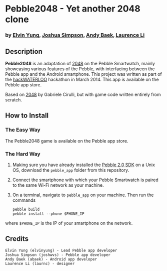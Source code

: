 # Pebble2048 - Yet another 2048 clone
### by [Elvin Yung](https://github.com/elvinyung), [Joshua Simpson](https://github.com/joshwvs), [Andy Baek](https://github.com/abaek), [Laurence Li](https://github.com/laurnc)

## Description
**Pebble2048** is an adaptation of [2048](http://gabrielecirulli.github.io/2048/) on the Pebble Smartwatch, mainly showcasing various features of the Pebble, with interfacing between the Pebble app and the Android smartphone. This project was written as part of the [hackWATERLOO](http://hack-waterloo.com/) hackathon in March 2014. This app is available on the Pebble app store.

Based on [2048](http://gabrielecirulli.github.io/2048/) by Gabriele Cirulli, but with game code written entirely from scratch.

## How to Install
### The Easy Way
The Pebble2048 game is available on the Pebble app store.

### The Hard Way
1. Making sure you have already installed the [Pebble 2.0 SDK](https://developer.getpebble.com/2/getting-started/) on a Unix OS, download the `pebble_app` folder from this repository. 
2. Connect the smartphone with which your Pebble Smartwatch is paired to the same Wi-Fi network as your machine.
3. On a terminal, navigate to `pebble_app` on your machine. Then run the commands
   
   ```
   pebble build
   pebble install --phone $PHONE_IP
   ```

where `$PHONE_IP` is the IP of your smartphone on the network.

## Credits
    Elvin Yung (elvinyung) - Lead Pebble app developer
    Joshua Simpson (joshwvs) - Pebble app developer
    Andy Baek (abaek) - Android app developer
    Laurence Li (laurnc) - designer
